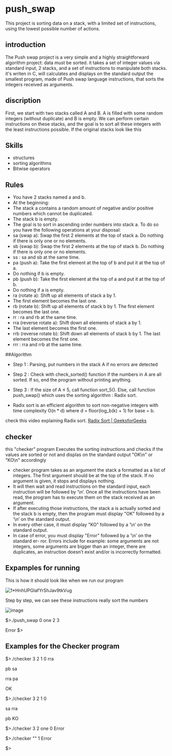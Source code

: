 # push_swap
This project is sorting data on a stack, with a limited set of instructions, using
the lowest possible number of actions. 

## introduction
The Push swap project is a very simple and a highly straightforward algorithm project: data must be sorted.
it takes a set of integer values via standard input, 2 stacks, and a set of instructions to manipulate both stacks.
it's writen in C, will calculates and displays on the standard output the smallest program, made of Push swap language instructions, that sorts the integers received as arguments.

## discription
First, we start with two stacks called A and B.
A is filled with some random integers (without duplicate) and B is empty. We can perform certain instructions on these stacks,
and the goal is to sort all these integers with the least instructions possible.
If the original stacks look like this

## Skills
* structures
* sorting algorithms
* Bitwise operators

## Rules
* You have 2 stacks named a and b.
* At the beginning:
* The stack a contains a random amount of negative and/or positive numbers which cannot be duplicated.
* The stack b is empty.
* The goal is to sort in ascending order numbers into stack a. To do so you have the
  following operations at your disposal:
* sa (swap a): Swap the first 2 elements at the top of stack a. Do nothing if there is only one or no elements.
* sb (swap b): Swap the first 2 elements at the top of stack b. Do nothing if there is only one or no elements.
* ss : sa and sb at the same time.
* pa (push a): Take the first element at the top of b and put it at the top of a.
* Do nothing if b is empty.
* pb (push b): Take the first element at the top of a and put it at the top of b.
* Do nothing if a is empty.
* ra (rotate a): Shift up all elements of stack a by 1.
* The first element becomes the last one.
* rb (rotate b): Shift up all elements of stack b by 1. The first element becomes the last one.
* rr : ra and rb at the same time.
* rra (reverse rotate a): Shift down all elements of stack a by 1.
* The last element becomes the first one.
* rrb (reverse rotate b): Shift down all elements of stack b by 1. The last element becomes the first one.
* rrr : rra and rrb at the same time.

##Algorithm
* Step 1 : Parsing, put numbers in the stack A if no errors are detected
* Step 2 : Check with  check_sorted() function if the numbers in A are all sorted. If so, end the program without printing anything.
* Step 3 : If the size of A ≤ 5, call function sort_5(). Else, call function push_swap() which uses the sorting algorithm : Radix sort.

* Radix sort is an efficient algorithm to sort non-negative integers with time complexity O(n * d)
where d = floor(log_b(k) + 1) for base = b.

check this video explaining Radix sort.
[Radix Sort | GeeksforGeeks](https://www.youtube.com/watch?v=nu4gDuFabIM&feature=emb_title)

## checker
this "checker" program Executes the sorting instructions and checks if the values are sorted or not and displas on the standard output "OK\n" or "KO\n"
accordingly
* checker program takes as an argument the stack a formatted as a list of integers. The first argument should be at the top of the stack. If no argument is given, it stops and displays nothing.
* It will then wait and read instructions on the standard input, each instruction will be followed by ’\n’. Once all the instructions have been read, the program has to execute them on the stack received as an argument.
* If after executing those instructions, the stack a is actually sorted and the stack b is empty, then the program must display "OK" followed by a ’\n’ on the standard output.
* In every other case, it must display "KO" followed by a ’\n’ on the standard output.
* In case of error, you must display "Error" followed by a ’\n’ on the standard er- ror. Errors include for example: some arguments are not integers, some arguments are bigger than an integer, there are duplicates, an instruction doesn’t exist and/or is incorrectly formatted.


## Expamples for running

This is how it should look like when we run our program

![1*HnhUPGIafYrShJav9tkVug](https://user-images.githubusercontent.com/79362840/207142790-198ff989-661a-4d6d-b3dc-fc17759b89b3.png)

Step by step, we can see these instructions really sort the numbers

![image](https://user-images.githubusercontent.com/79362840/207143090-dfab5e7a-851a-463f-aa62-bd1499ef3d33.png)

$>./push_swap 0 one 2 3

Error $>

## Examples for the Checker program

$>./checker 3 2 1 0 rra

pb sa

rra pa

OK

$>./checker 3 2 1 0

sa rra

pb KO

$>./checker 3 2 one 0 Error

$>./checker "" 1 Error

$>


